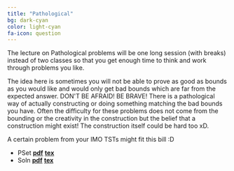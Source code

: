 ```yaml
---
title: "Pathological"
bg: dark-cyan
color: light-cyan
fa-icon: question
---
```


The lecture on Pathological problems will be one long session (with breaks) instead of two classes so that you get enough time to think and work through problems you like.

The idea here is sometimes you will not be able to prove as good as bounds as you would like and would only get bad bounds which are far from the expected answer. DON'T BE AFRAID! BE BRAVE! There is a pathological way of actually constructing or doing something matching the bad bounds you have. Often the difficulty for these problems does not come from the bounding or the creativity in the construction but the belief that a construction might exist! The construction itself could be hard too xD.

A certain problem from your IMO TSTs might fit this bill :D

- PSet [**pdf**](pdfs\pathological\pset.pdf)      [**tex**](pdfs\pathological\pset.tex)
- Soln [**pdf**](pdfs\pathological\pset-soln.pdf)      [**tex**](pdfs\pathological\pset-soln.tex)